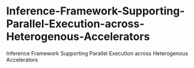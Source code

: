 # Inference-Framework-Supporting-Parallel-Execution-across-Heterogenous-Accelerators
Inference Framework Supporting Parallel Execution across Heterogenous Accelerators
